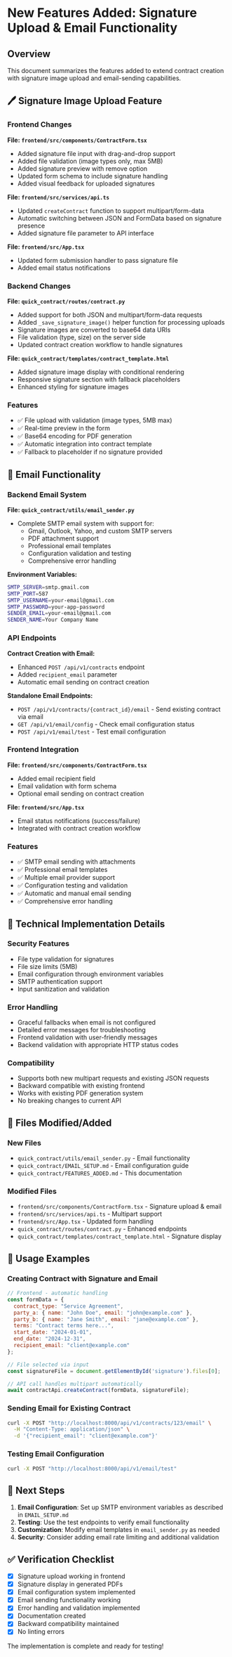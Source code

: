 # New Features Added: Signature Upload & Email Functionality

## Overview

This document summarizes the features added to extend contract creation with signature image upload and email-sending capabilities.

## 🖊️ Signature Image Upload Feature

### Frontend Changes

**File: `frontend/src/components/ContractForm.tsx`**
- Added signature file input with drag-and-drop support
- Added file validation (image types only, max 5MB)
- Added signature preview with remove option
- Updated form schema to include signature handling
- Added visual feedback for uploaded signatures

**File: `frontend/src/services/api.ts`**
- Updated `createContract` function to support multipart/form-data
- Automatic switching between JSON and FormData based on signature presence
- Added signature file parameter to API interface

**File: `frontend/src/App.tsx`**
- Updated form submission handler to pass signature file
- Added email status notifications

### Backend Changes

**File: `quick_contract/routes/contract.py`**
- Added support for both JSON and multipart/form-data requests
- Added `_save_signature_image()` helper function for processing uploads
- Signature images are converted to base64 data URIs
- File validation (type, size) on the server side
- Updated contract creation workflow to handle signatures

**File: `quick_contract/templates/contract_template.html`**
- Added signature image display with conditional rendering
- Responsive signature section with fallback placeholders
- Enhanced styling for signature images

### Features
- ✅ File upload with validation (image types, 5MB max)
- ✅ Real-time preview in the form
- ✅ Base64 encoding for PDF generation
- ✅ Automatic integration into contract template
- ✅ Fallback to placeholder if no signature provided

## 📧 Email Functionality

### Backend Email System

**File: `quick_contract/utils/email_sender.py`**
- Complete SMTP email system with support for:
  - Gmail, Outlook, Yahoo, and custom SMTP servers
  - PDF attachment support
  - Professional email templates
  - Configuration validation and testing
  - Comprehensive error handling

**Environment Variables:**
```bash
SMTP_SERVER=smtp.gmail.com
SMTP_PORT=587
SMTP_USERNAME=your-email@gmail.com
SMTP_PASSWORD=your-app-password
SENDER_EMAIL=your-email@gmail.com
SENDER_NAME=Your Company Name
```

### API Endpoints

**Contract Creation with Email:**
- Enhanced `POST /api/v1/contracts` endpoint
- Added `recipient_email` parameter
- Automatic email sending on contract creation

**Standalone Email Endpoints:**
- `POST /api/v1/contracts/{contract_id}/email` - Send existing contract via email
- `GET /api/v1/email/config` - Check email configuration status
- `POST /api/v1/email/test` - Test email configuration

### Frontend Integration

**File: `frontend/src/components/ContractForm.tsx`**
- Added email recipient field
- Email validation with form schema
- Optional email sending on contract creation

**File: `frontend/src/App.tsx`**
- Email status notifications (success/failure)
- Integrated with contract creation workflow

### Features
- ✅ SMTP email sending with attachments
- ✅ Professional email templates
- ✅ Multiple email provider support
- ✅ Configuration testing and validation
- ✅ Automatic and manual email sending
- ✅ Comprehensive error handling

## 🔧 Technical Implementation Details

### Security Features
- File type validation for signatures
- File size limits (5MB)
- Email configuration through environment variables
- SMTP authentication support
- Input sanitization and validation

### Error Handling
- Graceful fallbacks when email is not configured
- Detailed error messages for troubleshooting
- Frontend validation with user-friendly messages
- Backend validation with appropriate HTTP status codes

### Compatibility
- Supports both new multipart requests and existing JSON requests
- Backward compatible with existing frontend
- Works with existing PDF generation system
- No breaking changes to current API

## 📁 Files Modified/Added

### New Files
- `quick_contract/utils/email_sender.py` - Email functionality
- `quick_contract/EMAIL_SETUP.md` - Email configuration guide
- `quick_contract/FEATURES_ADDED.md` - This documentation

### Modified Files
- `frontend/src/components/ContractForm.tsx` - Signature upload & email
- `frontend/src/services/api.ts` - Multipart support
- `frontend/src/App.tsx` - Updated form handling
- `quick_contract/routes/contract.py` - Enhanced endpoints
- `quick_contract/templates/contract_template.html` - Signature display

## 🚀 Usage Examples

### Creating Contract with Signature and Email
```javascript
// Frontend - automatic handling
const formData = {
  contract_type: "Service Agreement",
  party_a: { name: "John Doe", email: "john@example.com" },
  party_b: { name: "Jane Smith", email: "jane@example.com" },
  terms: "Contract terms here...",
  start_date: "2024-01-01",
  end_date: "2024-12-31",
  recipient_email: "client@example.com"
};

// File selected via input
const signatureFile = document.getElementById('signature').files[0];

// API call handles multipart automatically
await contractApi.createContract(formData, signatureFile);
```

### Sending Email for Existing Contract
```bash
curl -X POST "http://localhost:8000/api/v1/contracts/123/email" \
  -H "Content-Type: application/json" \
  -d '{"recipient_email": "client@example.com"}'
```

### Testing Email Configuration
```bash
curl -X POST "http://localhost:8000/api/v1/email/test"
```

## 🎯 Next Steps

1. **Email Configuration**: Set up SMTP environment variables as described in `EMAIL_SETUP.md`
2. **Testing**: Use the test endpoints to verify email functionality
3. **Customization**: Modify email templates in `email_sender.py` as needed
4. **Security**: Consider adding email rate limiting and additional validation

## ✅ Verification Checklist

- [x] Signature upload working in frontend
- [x] Signature display in generated PDFs
- [x] Email configuration system implemented
- [x] Email sending functionality working
- [x] Error handling and validation implemented
- [x] Documentation created
- [x] Backward compatibility maintained
- [x] No linting errors

The implementation is complete and ready for testing!